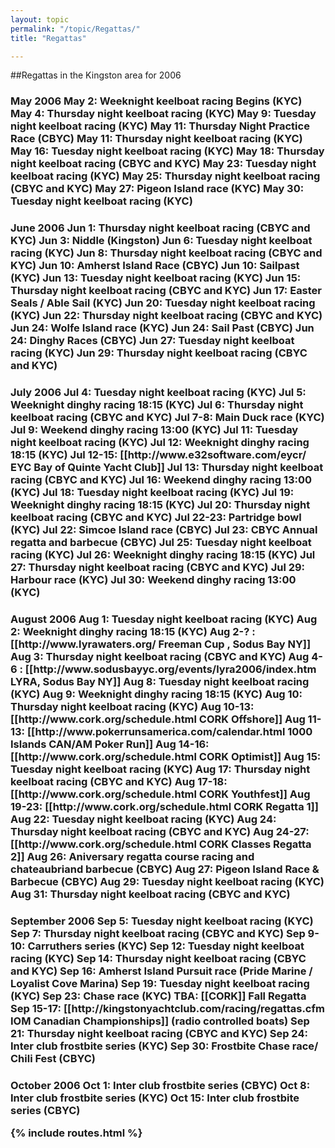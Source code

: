 ```yaml
---
layout: topic
permalink: "/topic/Regattas/"
title: "Regattas"

---
```


##Regattas in the Kingston area for 2006

<h3>May 2006
May 2: Weeknight keelboat racing Begins (KYC)
May 4: Thursday night keelboat racing (KYC)
May 9: Tuesday night keelboat racing (KYC)
May 11: Thursday Night Practice Race (CBYC)
May 11: Thursday night keelboat racing (KYC)
May 16: Tuesday night keelboat racing (KYC)
May 18: Thursday night keelboat racing (CBYC and KYC)
May 23: Tuesday night keelboat racing (KYC)
May 25: Thursday night keelboat racing (CBYC and KYC)
May 27: Pigeon Island race (KYC)
May 30: Tuesday night keelboat racing (KYC)

<h3>June 2006
Jun 1: Thursday night keelboat racing (CBYC and KYC)
Jun 3: Niddle (Kingston)
Jun 6: Tuesday night keelboat racing (KYC)
Jun 8: Thursday night keelboat racing (CBYC and KYC)
Jun 10: Amherst Island Race (CBYC)
Jun 10: Sailpast (KYC)
Jun 13: Tuesday night keelboat racing (KYC)
Jun 15: Thursday night keelboat racing (CBYC and KYC)
Jun 17: Easter Seals / Able Sail (KYC)
Jun 20: Tuesday night keelboat racing (KYC)
Jun 22: Thursday night keelboat racing (CBYC and KYC)
Jun 24: Wolfe Island race (KYC)
Jun 24: Sail Past (CBYC)
Jun 24: Dinghy Races (CBYC)
Jun 27: Tuesday night keelboat racing (KYC)
Jun 29: Thursday night keelboat racing (CBYC and KYC)

<h3>July 2006
Jul 4: Tuesday night keelboat racing (KYC)
Jul 5: Weeknight dinghy racing 18:15 (KYC)
Jul 6: Thursday night keelboat racing (CBYC and KYC)
Jul 7-8: Main Duck race (KYC)
Jul 9: Weekend dinghy racing 13:00 (KYC)
Jul 11: Tuesday night keelboat racing (KYC)
Jul 12: Weeknight dinghy racing 18:15 (KYC)
Jul 12-15: [[http://www.e32software.com/eycr/ EYC Bay of Quinte Yacht Club]]
Jul 13: Thursday night keelboat racing (CBYC and KYC)
Jul 16: Weekend dinghy racing 13:00 (KYC)
Jul 18: Tuesday night keelboat racing (KYC)
Jul 19: Weeknight dinghy racing 18:15 (KYC)
Jul 20: Thursday night keelboat racing (CBYC and KYC)
Jul 22-23: Partridge bowl (KYC)
Jul 22: Simcoe Island race (CBYC)
Jul 23: CBYC Annual regatta and barbecue (CBYC)
Jul 25: Tuesday night keelboat racing (KYC)
Jul 26: Weeknight dinghy racing 18:15 (KYC)
Jul 27: Thursday night keelboat racing (CBYC and KYC)
Jul 29: Harbour race (KYC)
Jul 30: Weekend dinghy racing 13:00 (KYC)

<h3>August 2006
Aug 1: Tuesday night keelboat racing (KYC)
Aug 2: Weeknight dinghy racing 18:15 (KYC)
Aug 2-? : [[http://www.lyrawaters.org/ Freeman Cup , Sodus Bay NY]]
Aug 3: Thursday night keelboat racing (CBYC and KYC)
Aug 4-6 : [[http://www.sodusbayyc.org/events/lyra2006/index.htm LYRA, Sodus Bay NY]]
Aug 8: Tuesday night keelboat racing (KYC)
Aug 9: Weeknight dinghy racing 18:15 (KYC)
Aug 10: Thursday night keelboat racing (KYC)
Aug 10-13: [[http://www.cork.org/schedule.html CORK Offshore]]
Aug 11-13: [[http://www.pokerrunsamerica.com/calendar.html 1000 Islands  CAN/AM Poker Run]]
Aug 14-16: [[http://www.cork.org/schedule.html CORK Optimist]]
Aug 15: Tuesday night keelboat racing (KYC)
Aug 17: Thursday night keelboat racing (CBYC and KYC)
Aug 17-18: [[http://www.cork.org/schedule.html CORK Youthfest]]
Aug 19-23: [[http://www.cork.org/schedule.html CORK Regatta 1]]
Aug 22: Tuesday night keelboat racing (KYC)
Aug 24: Thursday night keelboat racing (CBYC and KYC)
Aug 24-27: [[http://www.cork.org/schedule.html CORK Classes Regatta 2]]
Aug 26: Aniversary regatta course racing and chateaubriand barbecue (CBYC)
Aug 27: Pigeon Island Race & Barbecue (CBYC)
Aug 29: Tuesday night keelboat racing (KYC)
Aug 31: Thursday night keelboat racing (CBYC and KYC)

<h3>September 2006
Sep 5: Tuesday night keelboat racing (KYC)
Sep 7: Thursday night keelboat racing (CBYC and KYC)
Sep 9-10: Carruthers series (KYC)
Sep 12: Tuesday night keelboat racing (KYC)
Sep 14: Thursday night keelboat racing (CBYC and KYC)
Sep 16: Amherst Island Pursuit race (Pride Marine / Loyalist Cove Marina)
Sep 19: Tuesday night keelboat racing (KYC)
Sep 23: Chase race (KYC)
TBA: [[CORK]] Fall Regatta
Sep 15-17:  [[http://kingstonyachtclub.com/racing/regattas.cfm IOM Canadian Championships]] (radio controlled boats)
Sep 21: Thursday night keelboat racing (CBYC and KYC)
Sep 24: Inter club frostbite series (KYC)
Sep 30: Frostbite Chase race/ Chili Fest (CBYC)

<h3>October 2006
Oct 1: Inter club frostbite series (CBYC)
Oct 8: Inter club frostbite series (KYC)
Oct 15: Inter club frostbite series (CBYC)

{% include routes.html %}
